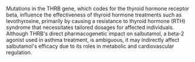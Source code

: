 Mutations in the THRB gene, which codes for the thyroid hormone receptor beta, influence the effectiveness of thyroid hormone treatments such as levothyroxine, primarily by causing a resistance to thyroid hormone (RTH) syndrome that necessitates tailored dosages for affected individuals. Although THRB's direct pharmacogenetic impact on salbutamol, a beta-2 agonist used in asthma treatment, is ambiguous, it may indirectly affect salbutamol's efficacy due to its roles in metabolic and cardiovascular regulation.